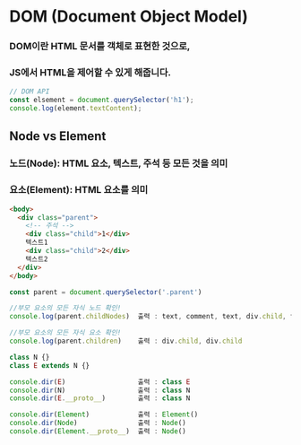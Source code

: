 # DOM (Document Object Model)

### DOM이란 HTML 문서를 객체로 표현한 것으로,

### JS에서 HTML을 제어할 수 있게 해줍니다.

```javascript
// DOM API
const elsement = document.querySelector('h1');
console.log(element.textContent);
```

## Node vs Element

### 노드(Node): HTML 요소, 텍스트, 주석 등 모든 것을 의미

### 요소(Element): HTML 요소를 의미

```HTML
<body>
  <div class="parent">
    <!-- 주석 -->
    <div class="child">1</div>
    텍스트1
    <div class="child">2</div>
    텍스트2
  </div>
</body>
```

```javascript
const parent = document.querySelector('.parent')

//부모 요소의 모든 자식 노드 확인!
console.log(parent.childNodes)  출력 : text, comment, text, div.child, text, div.child, text

//부모 요소의 모든 자식 요소 확인!
console.log(parent.children)    출력 : div.child, div.child
```

```javascript
class N {}
class E extends N {}

console.dir(E)                  출력 : class E
console.dir(N)                  출력 : class N
console.dir(E.__proto__)        출력 : class N

console.dir(Element)            출력 : Element()
console.dir(Node)               출력 : Node()
console.dir(Element.__proto__)  출력 : Node()
```
